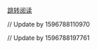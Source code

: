 [跳转阅读](https://github.com/AfterThreeYears/blog/issues/4)

// Update by 1596788110970

// Update by 1596788197761

